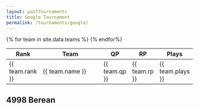 ```yaml
---
layout: pastTournaments
title: Google Tournament
permalink: /tournaments/google/
---
```


<div class="colum-wrapper">
	<div class="grid-x">
		<div class="large-6 small-12 cell">
			<table>
				<thead>
					<tr>
					<th width="20" class="centered">Rank</th>
					<th width="300" class="centered">Team</th>
					<th class="centered">QP</th>
					<th width="50" class="centered">RP</th>
					<th width="50" class="centered">Plays</th>
					</tr>
				</thead>
				<tbody>
					{% for team in site.data.teams %}
						<tr>
							<td>{{ team.rank }}</td>
							<td>{{ team.name }}</td>
							<td>{{ team.qp }}</td>
							<td>{{ team.rp }}</td>
							<td>{{ team.plays }}</td>
						</tr>
					{% endfor%}
				</tbody>
			</table>
		</div>
		<div class="large-6 small-12 cell">
			<h2 class="centered">4998 Berean</h2>
		</div>
	</div>
</div>